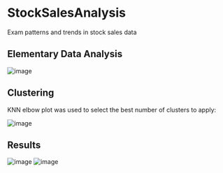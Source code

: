 # StockSalesAnalysis
Exam patterns and trends in stock sales data

## Elementary Data Analysis

![image](https://user-images.githubusercontent.com/24922489/112740795-22874700-8f3d-11eb-82bf-7b66a1c0bc12.png)

## Clustering
KNN elbow plot was used to select the best number of clusters to apply:

![image](https://user-images.githubusercontent.com/24922489/112740811-3f237f00-8f3d-11eb-86d1-aa46e18ad2e5.png)


## Results

![image](https://user-images.githubusercontent.com/24922489/112740854-84e04780-8f3d-11eb-8dd3-1a7212cd69ae.png)
![image](https://user-images.githubusercontent.com/24922489/112740859-8ad62880-8f3d-11eb-94a5-c4b43076460c.png)
